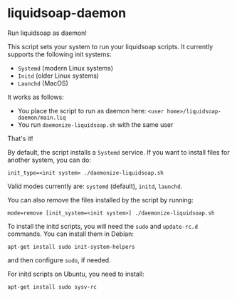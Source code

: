 # liquidsoap-daemon

Run liquidsoap as daemon!

This script sets your system to run your liquidsoap scripts. It currently supports the following init systems:
* `Systemd` (modern Linux systems)
* `Initd` (older Linux systems)
* `Launchd` (MacOS)

It works as follows:

* You place the script to run as daemon here: `<user home>/liquidsoap-daemon/main.liq`
* You run `daemonize-liquidsoap.sh` with the same user

That's it!

By default, the script installs a `Systemd` service. If you want to install files for another system, you can do:
```
init_type=<init system> ./daemonize-liquidsoap.sh
```
Valid modes currently are: `systemd` (default), `initd`, `launchd`.

You can also remove the files installed by the script by running:
```
mode=remove [init_system=<init system>] ./daemonize-liquidsoap.sh
```

To install the initd scripts, you will need the `sudo` and `update-rc.d` commands.
You can install them in Debian:
```
apt-get install sudo init-system-helpers
```
and then configure `sudo`, if needed.

For initd scripts on Ubuntu, you need to install:
```
apt-get install sudo sysv-rc
```
